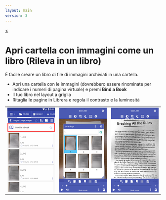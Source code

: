 ```yaml
---
layout: main
version: 3
---
```

[<](/wiki/faq/it)

# Apri cartella con immagini come un libro (Rileva in un libro)
È facile creare un libro di file di immagini archiviati in una cartella.


* Apri una cartella con le immagini (dovrebbero essere rinominate per indicare i numeri di pagina virtuale) e premi **Bind a Book**
* Il tuo libro nel layout a griglia
* Ritaglia le pagine in Librera e regola il contrasto e la luminosità

||||
|-|-|-|
|![](1.png)|![](2.png)|![](3.png)|



